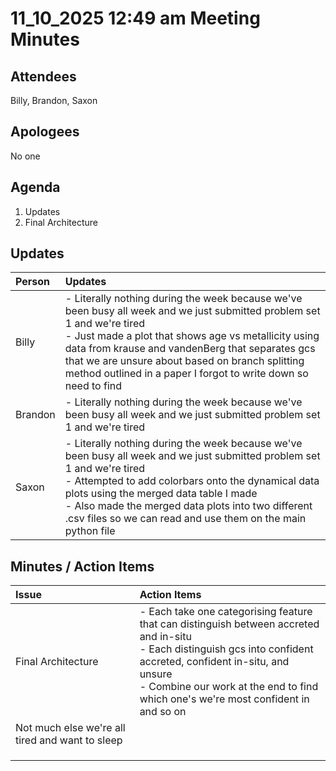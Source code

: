 # 11_10_2025 12:49 am Meeting Minutes

## **Attendees**

Billy, Brandon, Saxon

## **Apologees**

No one

## **Agenda**

1. Updates 
2. Final Architecture

## **Updates**

| **Person** | **Updates** |
| :--- | :--- |
| Billy | - Literally nothing during the week because we've been busy all week and we just submitted problem set 1 and we're tired<br>- Just made a plot that shows age vs metallicity using data from krause and vandenBerg that separates gcs that we are unsure about based on branch splitting method outlined in a paper I forgot to write down so need to find|
| Brandon | - Literally nothing during the week because we've been busy all week and we just submitted problem set 1 and we're tired|
| Saxon |- Literally nothing during the week because we've been busy all week and we just submitted problem set 1 and we're tired<br>- Attempted to add colorbars onto the dynamical data plots using the merged data table I made<br>- Also made the merged data plots into two different .csv files so we can read and use them on the main python file|

## **Minutes / Action Items**

| **Issue** | **Action Items** |
| :--- | :--- | 
| Final Architecture  | - Each take one categorising feature that can distinguish between accreted and in-situ<br>- Each distinguish gcs into confident accreted, confident in-situ, and unsure<br>- Combine our work at the end to find which one's we're most confident in and so on |
| Not much else we're all tired and want to sleep |  |
|  |  |
|  |  |
|  |  |
